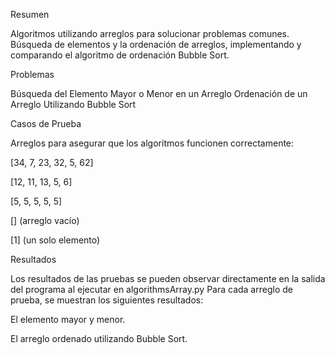 Resumen 

Algoritmos utilizando arreglos para solucionar problemas comunes. Búsqueda de elementos y la ordenación de arreglos, implementando y comparando el algoritmo de ordenación Bubble Sort.

Problemas

Búsqueda del Elemento Mayor o Menor en un Arreglo
Ordenación de un Arreglo Utilizando Bubble Sort

Casos de Prueba

Arreglos para asegurar que los algoritmos funcionen correctamente:

[34, 7, 23, 32, 5, 62]

[12, 11, 13, 5, 6]

[5, 5, 5, 5, 5]

[] (arreglo vacío)

[1] (un solo elemento)

Resultados

Los resultados de las pruebas se pueden observar directamente en la salida del programa al ejecutar en algorithmsArray.py Para cada arreglo de prueba, se muestran los siguientes resultados:

El elemento mayor y menor.

El arreglo ordenado utilizando Bubble Sort.

